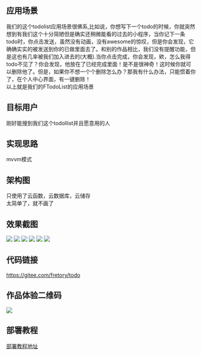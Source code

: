 ## 应用场景

我们的这个todolist应用场景很佛系,比如说，你想写下一个todo的时候，你就突然想到有我们这个十分简陋但是确实还稍微能看的过去的小程序，当你记下一条todo时，你点击发送，虽然没有动画，没有awesome的惊叹，但是你会发现，它确确实实的被发送到你的已做里面去了。和别的作品相比，我们没有提醒功能，但是这也有几率被我们加入进去的(大概).当你点击完成，你会发现，欸，怎么我得todo不见了？你会发现，他放在了已经完成里面！是不是很神奇！这时候你就可以删除他了。但是，如果你不想一个个删除怎么办？那我有什么办法，只能惯着你了，在个人中心界面，有一键删除！  
以上就是我们的FTodoList的应用场景

## 目标用户
刚好能搜到我们这个todollist并且愿意用的人

## 实现思路
mvvm模式

## 架构图  
只使用了云函数，云数据库，云储存  
太简单了，就不画了
## 效果截图
![](https://mmbiz.qpic.cn/mmbiz_jpg/NEw3ZiaAb2Szziac4UXCnTD4LkD2uAickicHjS38lv9KVq4sdcibokblaEibxxEq3GXCLutmRLuwQR8kCibbCNWyyeO2A/0?wx_fmt=jpeg)
![](https://mmbiz.qpic.cn/mmbiz_jpg/NEw3ZiaAb2Szziac4UXCnTD4LkD2uAickicHLM0EnNRUZu7BG5kJdl5B4ibzy2dNvhH9aX8rJBEYKL6Cmj8icKicDvjiaw/0?wx_fmt=jpeg)
![](https://mmbiz.qpic.cn/mmbiz_jpg/NEw3ZiaAb2Szziac4UXCnTD4LkD2uAickicHCXibR0jibT3icGvZcibNGicFdwk2MhXvYRu2ndwecqQGfaxR8jeht6jTT5w/0?wx_fmt=jpeg)
![](https://mmbiz.qpic.cn/mmbiz_jpg/NEw3ZiaAb2Szziac4UXCnTD4LkD2uAickicHwmHYacZrSmicicp9KjyTzOrH9FVIdTNicrDaOMLPIwRvdsHn6FYRvlHmA/0?wx_fmt=jpeg)
![](https://mmbiz.qpic.cn/mmbiz_jpg/NEw3ZiaAb2Szziac4UXCnTD4LkD2uAickicHJILx8Nfh1o3rKZ5lRUqfPBn0L2WG0pvdb9PZiaxOV2QTOJK2SRoNiaew/0?wx_fmt=jpeg)
![](https://mmbiz.qpic.cn/mmbiz_jpg/NEw3ZiaAb2Szziac4UXCnTD4LkD2uAickicH6TPSQlMTGXJcJAawhgt6RSxFrujGiakxaCph2LDIEicQ87ojNEuVDtSg/0?wx_fmt=jpeg)
## 代码链接
https://gitee.com/fretory/todo
## 作品体验二维码
![](https://mmbiz.qpic.cn/mmbiz_jpg/NEw3ZiaAb2Szziac4UXCnTD4LkD2uAickicHNo04Eia4gcV8BrR6MZRClLPUGXueIsADbOHsuwvQP9VKtqTQmlGnjXQ/0?wx_fmt=jpeg)

## 部署教程
[部署教程地址](./deployment.md)